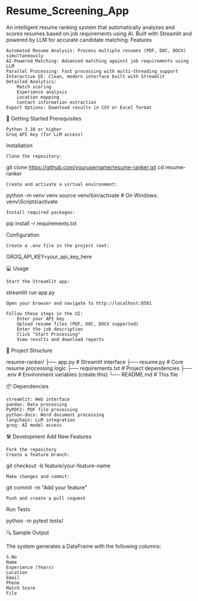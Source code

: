 # Resume_Screening_App
An intelligent resume ranking system that automatically analyzes and scores resumes based on job requirements using AI. Built with Streamlit and powered by LLM for accurate candidate matching.
Features

    Automated Resume Analysis: Process multiple resumes (PDF, DOC, DOCX) simultaneously
    AI-Powered Matching: Advanced matching against job requirements using LLM
    Parallel Processing: Fast processing with multi-threading support
    Interactive UI: Clean, modern interface built with Streamlit
    Detailed Analytics:
        Match scoring
        Experience analysis
        Location mapping
        Contact information extraction
    Export Options: Download results in CSV or Excel format

🚀 Getting Started
Prerequisites

    Python 3.10 or higher
    Groq API key (for LLM access)

Installation

    Clone the repository:

git clone https://github.com/yourusername/resume-ranker.git
cd resume-ranker

    Create and activate a virtual environment:

python -m venv venv
source venv/bin/activate  # On Windows: venv\Scripts\activate

    Install required packages:

pip install -r requirements.txt

Configuration

    Create a .env file in the project root:

GROQ_API_KEY=your_api_key_here

💻 Usage

    Start the Streamlit app:

streamlit run app.py

    Open your browser and navigate to http://localhost:8501

    Follow these steps in the UI:
        Enter your API key
        Upload resume files (PDF, DOC, DOCX supported)
        Enter the job description
        Click "Start Processing"
        View results and download reports

📁 Project Structure

resume-ranker/
├── app.py              # Streamlit interface
├── resume.py           # Core resume processing logic
├── requirements.txt    # Project dependencies
├── .env               # Environment variables (create this)
└── README.md          # This file

📦 Dependencies

    streamlit: Web interface
    pandas: Data processing
    PyPDF2: PDF file processing
    python-docx: Word document processing
    langchain: LLM integration
    groq: AI model access

🛠️ Development
Add New Features

    Fork the repository
    Create a feature branch:

git checkout -b feature/your-feature-name

    Make changes and commit:

git commit -m "Add your feature"

    Push and create a pull request

Run Tests

python -m pytest tests/

🔍 Sample Output

The system generates a DataFrame with the following columns:

    S.No
    Name
    Experience (Years)
    Location
    Email
    Phone
    Match Score
    File
